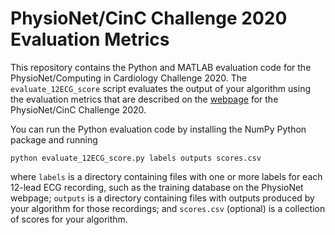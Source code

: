 # PhysioNet/CinC Challenge 2020 Evaluation Metrics

This repository contains the Python and MATLAB evaluation code for the PhysioNet/Computing in Cardiology Challenge 2020. The `evaluate_12ECG_score` script evaluates the output of your algorithm using the evaluation metrics that are described on the [webpage](https://physionetchallenges.github.io/2020/) for the PhysioNet/CinC Challenge 2020.

You can run the Python evaluation code by installing the NumPy Python package and running

    python evaluate_12ECG_score.py labels outputs scores.csv

where `labels` is a directory containing files with one or more labels for each 12-lead ECG recording, such as the training database on the PhysioNet webpage; `outputs` is a directory containing files with outputs produced by your algorithm for those recordings; and `scores.csv` (optional) is a collection of scores for your algorithm.
